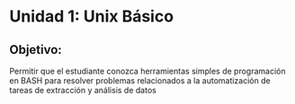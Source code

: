 # Unidad 1: Unix Básico

## Objetivo: 

Permitir que el estudiante conozca herramientas simples de programación en BASH para resolver problemas relacionados a la automatización de tareas de extracción y análisis de datos 
